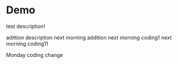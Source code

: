 # Demo
test description!

adittion description
next morning addition
next morning coding1
next morning coding11

Monday coding change

